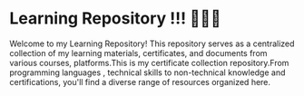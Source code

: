 # Learning Repository !!! 👩‍💻✨

Welcome to my Learning Repository! This repository serves as a centralized collection of my learning materials, certificates, and documents from various courses, platforms.This is my certificate collection repository.From programming languages , technical skills to non-technical knowledge and certifications, you'll find a diverse range of resources organized here.